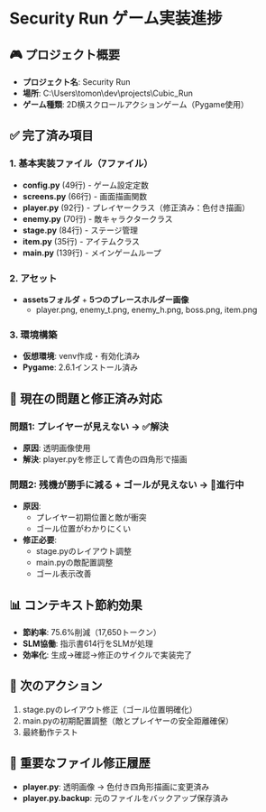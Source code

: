 # Security Run ゲーム実装進捗

## 🎮 プロジェクト概要
- **プロジェクト名**: Security Run
- **場所**: C:\Users\tomon\dev\projects\Cubic_Run
- **ゲーム種類**: 2D横スクロールアクションゲーム（Pygame使用）

## ✅ 完了済み項目

### 1. 基本実装ファイル（7ファイル）
- **config.py** (49行) - ゲーム設定定数
- **screens.py** (66行) - 画面描画関数 
- **player.py** (92行) - プレイヤークラス（修正済み：色付き描画）
- **enemy.py** (70行) - 敵キャラクタークラス
- **stage.py** (84行) - ステージ管理
- **item.py** (35行) - アイテムクラス
- **main.py** (139行) - メインゲームループ

### 2. アセット
- **assetsフォルダ** + **5つのプレースホルダー画像**
  - player.png, enemy_t.png, enemy_h.png, boss.png, item.png

### 3. 環境構築
- **仮想環境**: venv作成・有効化済み
- **Pygame**: 2.6.1インストール済み

## 🔧 現在の問題と修正済み対応

### 問題1: プレイヤーが見えない → ✅解決
- **原因**: 透明画像使用
- **解決**: player.pyを修正して青色の四角形で描画

### 問題2: 残機が勝手に減る + ゴールが見えない → 🔄進行中
- **原因**: 
  - プレイヤー初期位置と敵が衝突
  - ゴール位置がわかりにくい
- **修正必要**:
  - stage.pyのレイアウト調整
  - main.pyの敵配置調整
  - ゴール表示改善

## 📊 コンテキスト節約効果
- **節約率**: 75.6%削減（17,650トークン）
- **SLM協働**: 指示書614行をSLMが処理
- **効率化**: 生成→確認→修正のサイクルで実装完了

## 🎯 次のアクション
1. stage.pyのレイアウト修正（ゴール位置明確化）
2. main.pyの初期配置調整（敵とプレイヤーの安全距離確保）
3. 最終動作テスト

## 📁 重要なファイル修正履歴
- **player.py**: 透明画像 → 色付き四角形描画に変更済み
- **player.py.backup**: 元のファイルをバックアップ保存済み